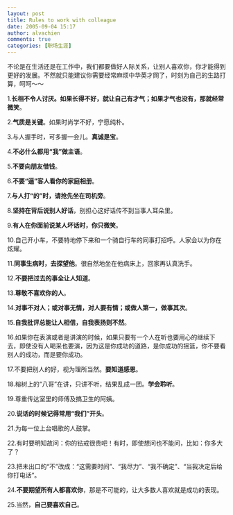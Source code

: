 ```yaml
---
layout: post
title: Rules to work with colleague
date: 2005-09-04 15:17
author: alvachien
comments: true
categories: [职场生涯]
---
```


不论是在生活还是在工作中，我们都要做好人际关系，让别人喜欢你，你才能得到更好的发展。不然就只能建议你需要经常麻烦中华英才网了，时刻为自己的生路打算，呵呵～～

1.**长相不令人讨厌。如果长得不好，就让自己有才气；如果才气也没有，那就经常微笑**。

2.**气质是关键**。如果时尚学不好，宁愿纯朴。

3.与人握手时，可多握一会儿。**真诚是宝**。

4.**不必什么都用“我”做主语**。

5.**不要向朋友借钱**。

6.**不要“逼”客人看你的家庭相册**。

7.**与人打“的”时，请抢先坐在司机旁**。

8.**坚持在背后说别人好话**，别担心这好话传不到当事人耳朵里。

9.**有人在你面前说某人坏话时，你只微笑**。

10.自己开小车，不要特地停下来和一个骑自行车的同事打招呼。人家会以为你在炫耀。

11.**同事生病时，去探望他**。很自然地坐在他病床上，回家再认真洗手。

12.**不要把过去的事全让人知道**。

13.**尊敬不喜欢你的人**。

14.**对事不对人；或对事无情，对人要有情；或做人第一，做事其次**。

15.**自我批评总能让人相信，自我表扬则不然**。

16.如果你在表演或者是讲演的时候，如果只要有一个人在听也要用心的继续下去，即使没有人喝采也要演，因为这是你成功的道路，是你成功的摇篮，你不要看别人的成功，而是要你成功。

17.不要把别人的好，视为理所当然。**要知道感恩**。

18.榕树上的“八哥”在讲，只讲不听，结果乱成一团。**学会聆听**。

19.尊重传达室里的师傅及搞卫生的阿姨。

20.**说话的时候记得常用“我们”开头**。

21.为每一位上台唱歌的人鼓掌。

22.有时要明知故问：你的钻戒很贵吧！有时，即使想问也不能问，比如：你多大了？

23.把未出口的“不”改成：“这需要时间”、“我尽力”、“我不确定”、“当我决定后给你打电话”。

24.**不要期望所有人都喜欢你**，那是不可能的，让大多数人喜欢就是成功的表现。

25.当然，**自己要喜欢自己**。

